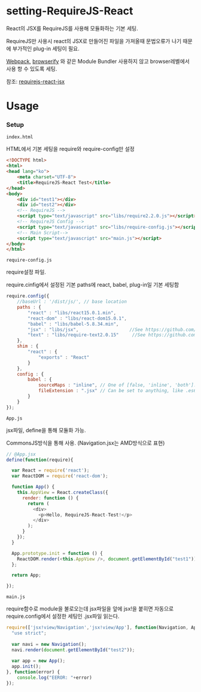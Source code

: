 # setting-RequireJS-React
React의 JSX를 RequireJS를 사용해 모듈화하는 기본 세팅.

RequireJS만 사용시 react의 JSX로 만들어진 파일을 가져올때 문법오류가 나기 때문에 부가적인 plug-in 세팅이 필요.

[Webpack](https://webpack.github.io/), [browserify](http://browserify.org/) 와 같은 Module Bundler 사용하지 않고 browser레벨에서 사용 항 수 있도록 세팅.

참조: [requirejs-react-jsx](https://github.com/podio/requirejs-react-jsx)


# Usage

### Setup
`index.html`

HTML에서 기본 세팅을 require와 require-config만 설정

```html
<!DOCTYPE html>
<html>
<head lang="ko">
    <meta charset="UTF-8">
    <title>RequireJS-React Test</title>
</head>
<body>
    <div id="test1"></div>
    <div id="test2"></div>
    <!-- RequireJS -->
    <script type="text/javascript" src="libs/require2.2.0.js"></script>
    <!-- RequireJS Config -->
    <script type="text/javascript" src="libs/require-config.js"></script>
    <!-- Main Script-->
    <script type="text/javascript" src="main.js"></script>
</body>
</html>
```



`require-config.js`

require설정 파일.

require.cinfig에서 설정된 기본 paths에 react, babel, plug-in일 기본 세팅함

```js
require.config({
	//baseUrl : '/dist/js/', // base location
	paths : {
		"react" : "libs/react15.0.1.min",
		"react-dom" : "libs/react-dom15.0.1",
		"babel" : "libs/babel-5.8.34.min",
		"jsx" : "libs/jsx",                   //See https://github.com/podio/requirejs-react-jsx
		"text" : "libs/require-text2.0.15"     //See https://github.com/requirejs/text  
	},
	shim : {
		"react" : {
			"exports" : "React"
		}
	},
	config : {
		babel : {
			sourceMaps : "inline", // One of [false, 'inline', 'both']. See https://babeljs.io/docs/usage/options/
			fileExtension : ".jsx" // Can be set to anything, like .es6 or .js. Defaults to .jsx
		}
	}
});
```



`App.js`

jsx파일, define을 통해 모듈화 가능.

CommonsJS방식을 통해 사용. (Navigation.jsx는 AMD방식으로 표현)

```js
// @App.jsx
define(function(require){

  var React = require('react');
  var ReactDOM = require('react-dom');

  function App() {
    this.AppView = React.createClass({
      render: function () {
        return (
          <div>
            <p>Hello, RequireJS-React-Test!</p>
          </div>
        );
      }
    });
  }

  App.prototype.init = function () {
    ReactDOM.render(<this.AppView />, document.getElementById("test1"));
  };

  return App;

});
```



`main.js`

require함수로 module을 불로오는데 jsx파일을 앞에 jsx!을 붙히면 자동으로 require.config에서 설정한 세팅인 .jsx파일 읽는다.

```js
require(['jsx!view/Navigation','jsx!view/App'], function(Navigation, App){
  "use strict";
  
  var navi = new Navigation();
  navi.render(document.getElementById("test2"));
  
  var app = new App();
  app.init();
}, function(error) {
	console.log("EEROR: "+error)
});
```

